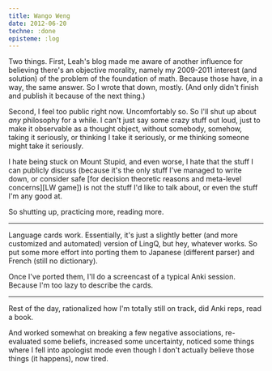 ```yaml
---
title: Wango Weng
date: 2012-06-20
techne: :done
episteme: :log
---
```


Two things. First, Leah's blog made me aware of another influence for believing there's an objective morality, namely my 2009-2011 interest (and solution) of the problem of the foundation of math. Because those have, in a way, the same answer. So I wrote that down, mostly. (And only didn't finish and publish it because of the next thing.)

Second, I feel too public right now. Uncomfortably so. So I'll shut up about *any* philosophy for a while. I can't just say some crazy stuff out loud, just to make it observable as a thought object, without somebody, somehow, taking it seriously, or thinking I take it seriously, or me thinking someone might take it seriously.

I hate being stuck on Mount Stupid, and even worse, I hate that the stuff I can publicly discuss (because it's the only stuff I've managed to write down, or consider safe [for decision theoretic reasons and meta-level concerns][LW game]) is not the stuff I'd like to talk about, or even the stuff I'm any good at.

So shutting up, practicing more, reading more.

---

Language cards work. Essentially, it's just a slightly better (and more customized and automated) version of LingQ, but hey, whatever works. So put some more effort into porting them to Japanese (different parser) and French (still no dictionary).

Once I've ported them, I'll do a screencast of a typical Anki session. Because I'm too lazy to describe the cards. 

---

Rest of the day, rationalized how I'm totally still on track, did Anki reps, read a book.

And worked somewhat on breaking a few negative associations, re-evaluated some beliefs, increased some uncertainty, noticed some things where I fell into apologist mode even though I don't actually believe those things (it happens), now tired.
